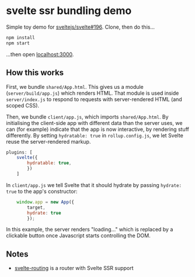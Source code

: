 # svelte ssr bundling demo

Simple toy demo for [sveltejs/svelte#196](https://github.com/sveltejs/svelte/issues/196). Clone, then do this...

```bash
npm install
npm start
```

...then open [localhost:3000](http://localhost:3000).


## How this works

First, we bundle `shared/App.html`. This gives us a module (`server/build/app.js`) which renders HTML. That module is used inside `server/index.js` to respond to requests with server-rendered HTML (and scoped CSS).

Then, we bundle `client/app.js`, which imports `shared/App.html`. By initialising the client-side app with different data than the server uses, we can (for example) indicate that the app is now interactive, by rendering stuff differently. By setting `hydratable: true` in `rollup.config.js`, we let Svelte reuse the server-rendered markup.

```javascript
plugins: [
    svelte({
        hydratable: true,
        })
    ]
```


In `client/app.js` we tell Svelte that it should hydrate by passing `hydrate: true` to the app's constructor:

```javascript
    window.app = new App({
        target,
        hydrate: true
        });        
```

In this example, the server renders "loading..." which is replaced by a clickable button once Javascript starts controlling the DOM.


## Notes

* [svelte-routing](https://github.com/EmilTholin/svelte-routing) is a router with Svelte SSR support

